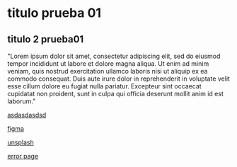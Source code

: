 # titulo prueba 01
## titulo 2 prueba01

"Lorem ipsum dolor sit amet, consectetur adipiscing elit, sed do eiusmod tempor incididunt ut labore et dolore magna aliqua. Ut enim ad minim veniam, quis nostrud exercitation ullamco laboris nisi ut aliquip ex ea commodo consequat. Duis aute irure dolor in reprehenderit in voluptate velit esse cillum dolore eu fugiat nulla pariatur. Excepteur sint occaecat cupidatat non proident, sunt in culpa qui officia deserunt mollit anim id est laborum."

[asdasdasdsd](https://www.google.com/)

[figma](https://www.figma.com/)

[unsplash](https://unsplash.com/)

[error page](https://www.siteground.es/kb/pop)

